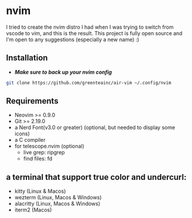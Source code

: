 # nvim
I tried to create the nvim distro I had when I was trying to switch from vscode to vim, and this is the result. This project is fully open source and I'm open to any suggestions (especially a new name) :)
## Installation
- ***Make sure to back up your nvim config***
```bash
git clone https://github.com/greenteainc/air-vim ~/.config/nvim
```
## Requirements
- Neovim >= 0.9.0
- Git >= 2.19.0 
- a Nerd Font(v3.0 or greater) (optional, but needed to display some icons)
- a C compiler
- for telescope.nvim (optional)
  - live grep: ripgrep
  - find files: fd
## a terminal that support true color and undercurl:
- kitty (Linux & Macos)
- wezterm (Linux, Macos & Windows)
- alacritty (Linux, Macos & Windows)
- iterm2 (Macos)
